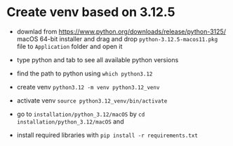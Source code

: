 # Create venv based on 3.12.5

- downlad from https://www.python.org/downloads/release/python-3125/ macOS 64-bit installer and drag and drop `python-3.12.5-macos11.pkg` file to `Application` folder and open it 

- type python and tab to see all available python versions

- find the path to python using
`which python3.12`

- create venv
`python3.12 -m venv python3.12_venv`

- activate venv 
`source python3.12_venv/bin/activate`

- go to `installation/python_3.12/macOS` by 
`cd installation/python_3.12/macOS` and 

- install required libraries with 
`pip install -r requirements.txt`
